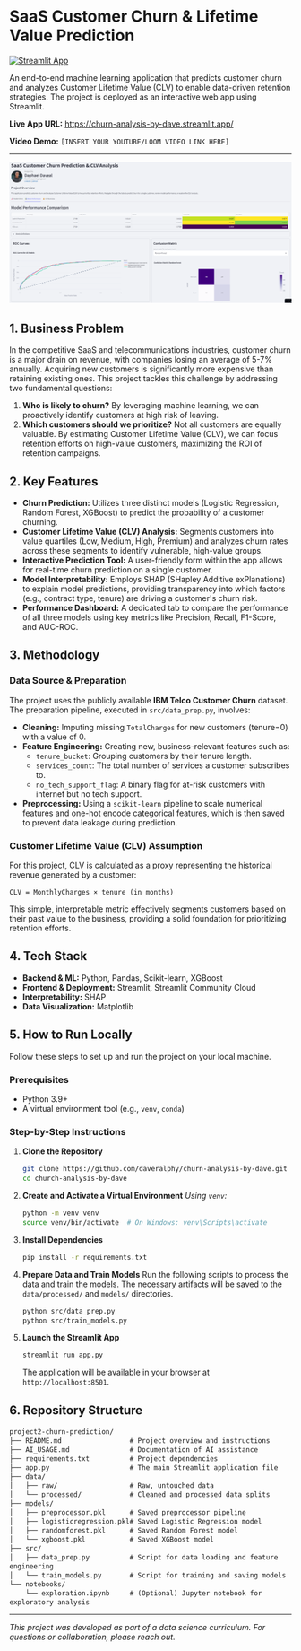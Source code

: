 # SaaS Customer Churn & Lifetime Value Prediction

[![Streamlit App](https://static.streamlit.io/badges/streamlit_badge_black_white.svg)](https://churn-analysis-by-dave.streamlit.app/)

An end-to-end machine learning application that predicts customer churn and analyzes Customer Lifetime Value (CLV) to enable data-driven retention strategies. The project is deployed as an interactive web app using Streamlit.

**Live App URL:** https://churn-analysis-by-dave.streamlit.app/

**Video Demo:** `[INSERT YOUR YOUTUBE/LOOM VIDEO LINK HERE]`

---

![App Screenshot](assets/churndashboard.png)

## 1. Business Problem

In the competitive SaaS and telecommunications industries, customer churn is a major drain on revenue, with companies losing an average of 5-7% annually. Acquiring new customers is significantly more expensive than retaining existing ones. This project tackles this challenge by addressing two fundamental questions:

1.  **Who is likely to churn?** By leveraging machine learning, we can proactively identify customers at high risk of leaving.
2.  **Which customers should we prioritize?** Not all customers are equally valuable. By estimating Customer Lifetime Value (CLV), we can focus retention efforts on high-value customers, maximizing the ROI of retention campaigns.

## 2. Key Features

*   **Churn Prediction:** Utilizes three distinct models (Logistic Regression, Random Forest, XGBoost) to predict the probability of a customer churning.
*   **Customer Lifetime Value (CLV) Analysis:** Segments customers into value quartiles (Low, Medium, High, Premium) and analyzes churn rates across these segments to identify vulnerable, high-value groups.
*   **Interactive Prediction Tool:** A user-friendly form within the app allows for real-time churn prediction on a single customer.
*   **Model Interpretability:** Employs SHAP (SHapley Additive exPlanations) to explain model predictions, providing transparency into which factors (e.g., contract type, tenure) are driving a customer's churn risk.
*   **Performance Dashboard:** A dedicated tab to compare the performance of all three models using key metrics like Precision, Recall, F1-Score, and AUC-ROC.

## 3. Methodology

### Data Source & Preparation

The project uses the publicly available **IBM Telco Customer Churn** dataset. The preparation pipeline, executed in `src/data_prep.py`, involves:
*   **Cleaning:** Imputing missing `TotalCharges` for new customers (tenure=0) with a value of 0.
*   **Feature Engineering:** Creating new, business-relevant features such as:
    *   `tenure_bucket`: Grouping customers by their tenure length.
    *   `services_count`: The total number of services a customer subscribes to.
    *   `no_tech_support_flag`: A binary flag for at-risk customers with internet but no tech support.
*   **Preprocessing:** Using a `scikit-learn` pipeline to scale numerical features and one-hot encode categorical features, which is then saved to prevent data leakage during prediction.

### Customer Lifetime Value (CLV) Assumption

For this project, CLV is calculated as a proxy representing the historical revenue generated by a customer:

```
CLV = MonthlyCharges × tenure (in months)
```

This simple, interpretable metric effectively segments customers based on their past value to the business, providing a solid foundation for prioritizing retention efforts.

## 4. Tech Stack

*   **Backend & ML:** Python, Pandas, Scikit-learn, XGBoost
*   **Frontend & Deployment:** Streamlit, Streamlit Community Cloud
*   **Interpretability:** SHAP
*   **Data Visualization:** Matplotlib

## 5. How to Run Locally

Follow these steps to set up and run the project on your local machine.

### Prerequisites
*   Python 3.9+
*   A virtual environment tool (e.g., `venv`, `conda`)

### Step-by-Step Instructions

1.  **Clone the Repository**
    ```bash
    git clone https://github.com/daveralphy/churn-analysis-by-dave.git
    cd church-analysis-by-dave
    ```

2.  **Create and Activate a Virtual Environment**
    *Using `venv`:*
    ```bash
    python -m venv venv
    source venv/bin/activate  # On Windows: venv\Scripts\activate
    ```

3.  **Install Dependencies**
    ```bash
    pip install -r requirements.txt
    ```

4.  **Prepare Data and Train Models**
    Run the following scripts to process the data and train the models. The necessary artifacts will be saved to the `data/processed/` and `models/` directories.
    ```bash
    python src/data_prep.py
    python src/train_models.py
    ```

5.  **Launch the Streamlit App**
    ```bash
    streamlit run app.py
    ```
    The application will be available in your browser at `http://localhost:8501`.

## 6. Repository Structure

```
project2-churn-prediction/
├── README.md                 # Project overview and instructions
├── AI_USAGE.md               # Documentation of AI assistance
├── requirements.txt          # Project dependencies
├── app.py                    # The main Streamlit application file
├── data/
│   ├── raw/                  # Raw, untouched data
│   └── processed/            # Cleaned and processed data splits
├── models/
│   ├── preprocessor.pkl      # Saved preprocessor pipeline
│   ├── logisticregression.pkl# Saved Logistic Regression model
│   ├── randomforest.pkl      # Saved Random Forest model
│   └── xgboost.pkl           # Saved XGBoost model
├── src/
│   ├── data_prep.py          # Script for data loading and feature engineering
│   └── train_models.py       # Script for training and saving models
└── notebooks/
    └── exploration.ipynb     # (Optional) Jupyter notebook for exploratory analysis
```

---

*This project was developed as part of a data science curriculum. For questions or collaboration, please reach out.*